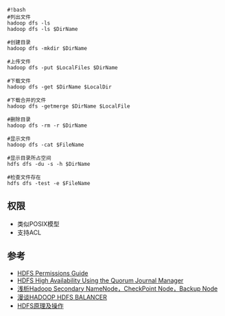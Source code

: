 ```
#!bash
#列出文件
hadoop dfs -ls
hadoop dfs -ls $DirName

#创建目录
hadoop dfs -mkdir $DirName

#上传文件
hadoop dfs -put $LocalFiles $DirName

#下载文件
hadoop dfs -get $DirName $LocalDir

#下载合并的文件
hadoop dfs -getmerge $DirName $LocalFile

#删除目录
hadoop dfs -rm -r $DirName

#显示文件
hadoop dfs -cat $FileName

#显示目录所占空间
hdfs dfs -du -s -h $DirName

#检查文件存在
hdfs dfs -test -e $FileName
```

## 权限
* 类似POSIX模型
* 支持ACL

## 参考
* [HDFS Permissions Guide](http://hadoop.apache.org/docs/current/hadoop-project-dist/hadoop-hdfs/HdfsPermissionsGuide.html)
* [HDFS High Availability Using the Quorum Journal Manager](https://hadoop.apache.org/docs/r2.4.1/hadoop-project-dist/hadoop-hdfs/HDFSHighAvailabilityWithQJM.html)
* [浅析Hadoop Secondary NameNode，CheckPoint Node，Backup Node](http://itindex.net/detail/43805-hadoop-secondary-namenode)
* [漫谈HADOOP HDFS BALANCER](http://www.cnblogs.com/gpcuster/archive/2011/02/16/1956555.html)
* [HDFS原理及操作](http://www.thebigdata.cn/QiTa/14598.html)